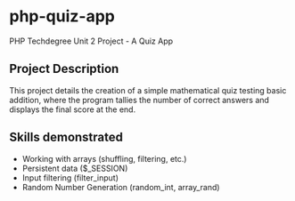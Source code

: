 # php-quiz-app

PHP Techdegree Unit 2 Project - A Quiz App

## Project Description

This project details the creation of a simple mathematical quiz testing basic addition, where the program tallies the number of correct answers and displays the final score at the end.

## Skills demonstrated

- Working with arrays (shuffling, filtering, etc.)
- Persistent data (\$\_SESSION)
- Input filtering (filter_input)
- Random Number Generation (random_int, array_rand)
